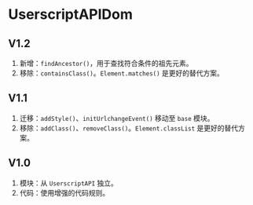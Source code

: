 # UserscriptAPIDom

## V1.2

1. 新增：`findAncestor()`，用于查找符合条件的祖先元素。
2. 移除：`containsClass()`。`Element.matches()` 是更好的替代方案。

## V1.1

1. 迁移：`addStyle()`、`initUrlchangeEvent()` 移动至 `base` 模块。
2. 移除：`addClass()`、`removeClass()`。`Element.classList` 是更好的替代方案。

## V1.0

1. 模块：从 `UserscriptAPI` 独立。
2. 代码：使用增强的代码规则。

